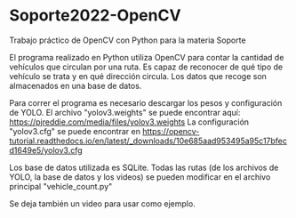 # Soporte2022-OpenCV
Trabajo práctico de OpenCV con Python para la materia Soporte

El programa realizado en Python utiliza OpenCV para contar la cantidad de vehículos que circulan por una ruta.
Es capaz de reconocer de qué tipo de vehículo se trata y en qué dirección circula.
Los datos que recoge son almacenados en una base de datos.

Para correr el programa es necesario descargar los pesos y configuración de YOLO.
El archivo "yolov3.weights" se puede encontrar aquí: https://pjreddie.com/media/files/yolov3.weights
La configuración "yolov3.cfg" se puede encontrar en https://opencv-tutorial.readthedocs.io/en/latest/_downloads/10e685aad953495a95c17bfecd1649e5/yolov3.cfg

Los base de datos utilizada es SQLite. 
Todas las rutas (de los archivos de YOLO, la base de datos y los videos) se pueden modificar en el archivo principal "vehicle_count.py"

Se deja también un video para usar como ejemplo. 
